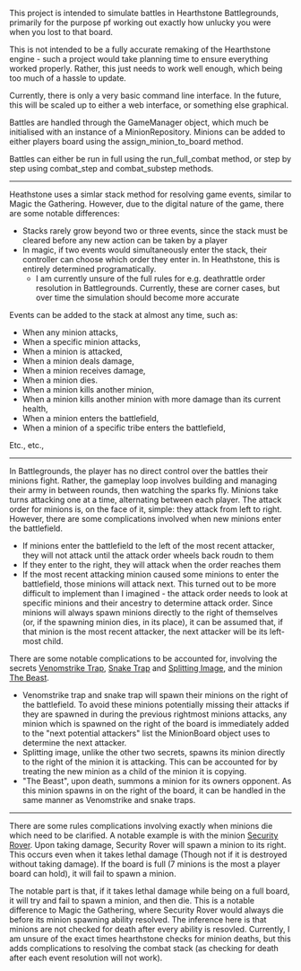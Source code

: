 This project is intended to simulate battles in Hearthstone Battlegrounds, primarily for the purpose pf working out exactly how unlucky you were when you lost to that board.

This is not intended to be a fully accurate remaking of the Hearthstone engine - such a project would take planning time to ensure everything worked properly. Rather, this just needs to work well enough, which being too much of a hassle to update.

Currently, there is only a very basic command line interface. In the future, this will be scaled up to either a web interface, or something else graphical.

Battles are handled through the GameManager object, which much be initialised with an instance of a MinionRepository. Minions can be added to either players board using the assign_minion_to_board method.

Battles can either be run in full using the run_full_combat method, or step by step using combat_step and combat_substep methods.

---

Heathstone uses a simlar stack method for resolving game events, similar to Magic the Gathering. However, due to the digital nature of the game, there are some notable differences:
  - Stacks rarely grow beyond two or three events, since the stack must be cleared before any new action can be taken by a player
  - In magic, if two events would simultaneously enter the stack, their controller can choose which order they enter in. In Heathstone, this is entirely determined programatically.
    - I am currently unsure of the full rules for e.g. deathrattle order resolution in Battlegrounds. Currently, these are corner cases, but over time the simulation should become more accurate
  
Events can be added to the stack at almost any time, such as:
  - When any minion attacks,
  - When a specific minion attacks,
  - When a minion is attacked,
  - When a minion deals damage,
  - When a minion receives damage,
  - When a minion dies.
  - When a minion kills another minion,
  - When a minion kills another minion with more damage than its current health,
  - When a minion enters the battlefield,
  - When a minion of a specific tribe enters the battlefield,

Etc., etc.,

---

In Battlegrounds, the player has no direct control over the battles their minions fight. Rather, the gameplay loop involves building and managing their army in between rounds, then watching the sparks fly. Minions take turns attacking one at a time, alternating between each player. The attack order for minions is, on the face of it, simple: they attack from left to right. However, there are some complications involved when new minions enter the battlefield.
  - If minions enter the battlefield to the left of the most recent attacker, they will not attack until the attack order wheels back roudn to them
  - If they enter to the right, they will attack when the order reaches them
  - If the most recent attacking minion caused some minions to enter the battlefield, those minions will attack next.
This turned out to be more difficult to implement than I imagined - the attack order needs to look at specific minions and their ancestry to determine attack order.
Since minions will always spawn minions directly to the right of themselves (or, if the spawning minion dies, in its place), it can be assumed that, if that minion is the most recent attacker, the next attacker will be its left-most child.

There are some notable complications to be accounted for, involving the secrets [Venomstrike Trap](https://hearthstone.gamepedia.com/Venomstrike_Trap), [Snake Trap](https://hearthstone.gamepedia.com/Snake_Trap) and [Splitting Image](https://hearthstone.gamepedia.com/Splitting_Image), and the minion [The Beast](https://hearthstone.gamepedia.com/The_Beast).
  - Venomstrike trap and snake trap will spawn their minions on the right of the battlefield. To avoid these minions potentially missing their attacks if they are spawned in during the previous rightmost minions attacks, any minion which is spawned on the right of the board is immediately added to the "next potential attackers" list the MinionBoard object uses to determine the next attacker.
  - Splitting image, unlike the other two secrets, spawns its minion directly to the right of the minion it is attacking. This can be accounted for by treating the new minion as a child of the minion it is copying.
  - "The Beast", upon death, summons a minion for its owners opponent. As this minion spawns in on the right of the board, it can be handled in the same manner as Venomstrike and snake traps.

---

There are some rules complications involving exactly when minions die which need to be clarified. A notable example is with the minion [Security Rover](https://hearthstone.gamepedia.com/Security_Rover).
Upon taking damage, Security Rover will spawn a minion to its right. This occurs even when it takes lethal damage (Though not if it is destroyed without taking damage). If the board is full (7 minions is the most a player board can hold), it will fail to spawn a minion.

The notable part is that, if it takes lethal damage while being on a full board, it will try and fail to spawn a minion, and then die.
This is a notable difference to Magic the Gathering, where Security Rover would always die before its minion spawning ability resolved. The inference here is that minions are not checked for death after every ability is resovled. Currently, I am unsure of the exact times hearthstone checks for minion deaths, but this adds complications to resolving the combat stack (as checking for death after each event resolution will not work).
